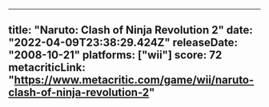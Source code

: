 
---
title: "Naruto: Clash of Ninja Revolution 2"
date: "2022-04-09T23:38:29.424Z"
releaseDate: "2008-10-21"
platforms: ["wii"]
score: 72
metacriticLink: "https://www.metacritic.com/game/wii/naruto-clash-of-ninja-revolution-2"
---

